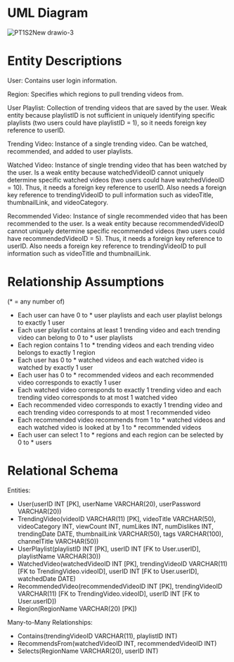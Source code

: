 # UML Diagram

![PT1S2New drawio-3](https://user-images.githubusercontent.com/90290549/220477560-c51da7d7-d9b6-4e97-af47-1fb2370d2ba0.png)

# Entity Descriptions
User: Contains user login information.

Region: Specifies which regions to pull trending videos from.

User Playlist: Collection of trending videos that are saved by the user. Weak entity because playlistID is not sufficient in uniquely identifying specific playlists (two users could have playlistID = 1), so it needs foreign key reference to userID.

Trending Video: Instance of a single trending video. Can be watched, recommended, and added to user playlists.

Watched Video: Instance of single trending video that has been watched by the user. Is a weak entity because watchedVideoID cannot uniquely determine specific watched videos (two users could have watchedVideoID = 10). Thus, it needs a foreign key reference to userID. Also needs a foreign key reference to trendingVideoID to pull information such as videoTitle, thumbnailLink, and videoCategory.

Recommended Video: Instance of single recommended video that has been recommended to the user. Is a weak entity because recommendedVideoID cannot uniquely determine specific recommended videos (two users could have recommendedVideoID = 5). Thus, it needs a foreign key reference to userID. Also needs a foreign key reference to trendingVideoID to pull information such as videoTitle and thumbnailLink.

# Relationship Assumptions
(* = any number of)
- Each user can have 0 to * user playlists and each user playlist belongs to exactly 1 user
- Each user playlist contains at least 1 trending video and each trending video can belong to 0 to * user playlists
- Each region contains 1 to * trending videos and each trending video belongs to exactly 1 region
- Each user has 0 to * watched videos and each watched video is watched by exactly 1 user
- Each user has 0 to * recommended videos and each recommended video corresponds to exactly 1 user
- Each watched video corresponds to exactly 1 trending video and each trending video corresponds to at most 1 watched video
- Each recommended video corresponds to exactly 1 trending video and each trending video corresponds to at most 1 recommended video
- Each recommended video recommends from 1 to * watched videos and each watched video is looked at by 1 to * recommended videos
- Each user can select 1 to * regions and each region can be selected by 0 to * users 

# Relational Schema
Entities:
- User(userID INT [PK], userName VARCHAR(20), userPassword VARCHAR(20))
- TrendingVideo(videoID VARCHAR(11) [PK], videoTitle VARCHAR(50), videoCategory INT, viewCount INT, numLikes INT, numDislikes INT, trendingDate DATE, thumbnailLink VARCHAR(50), tags VARCHAR(100), channelTitle VARCHAR(50))
- UserPlaylist(playlistID INT [PK], userID INT [FK to User.userID], playlistName VARCHAR(30))
- WatchedVideo(watchedVideoID INT [PK], trendingVideoID VARCHAR(11) [FK to TrendingVideo.videoID], userID INT [FK to User.userID], watchedDate DATE)
- RecommendedVideo(recommendedVideoID INT [PK], trendingVideoID VARCHAR(11) [FK to TrendingVideo.videoID], userID INT [FK to User.userID])
- Region(RegionName VARCHAR(20) [PK])

Many-to-Many Relationships:
- Contains(trendingVideoID VARCHAR(11), playlistID INT)
- RecommendsFrom(watchedVideoID INT, recommendedVideoID INT)
- Selects(RegionName VARCHAR(20), userID INT)
